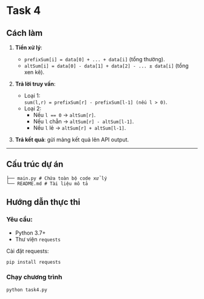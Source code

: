 # Task 4

## Cách làm
1. **Tiền xử lý**:
   - `prefixSum[i] = data[0] + ... + data[i]` (tổng thường).
   - `altSum[i] = data[0] - data[1] + data[2] - ... ± data[i]` (tổng xen kẽ).

2. **Trả lời truy vấn**:
   - Loại 1:  
     `sum(l,r) = prefixSum[r] - prefixSum[l-1] (nếu l > 0)`.
   - Loại 2:  
     - Nếu `l == 0` → `altSum[r]`.  
     - Nếu `l` chẵn → `altSum[r] - altSum[l-1]`.  
     - Nếu `l` lẻ → `altSum[r] + altSum[l-1]`.

3. **Trả kết quả**: gửi mảng kết quả lên API output.

---

## Cấu trúc dự án

```
├── main.py # Chứa toàn bộ code xử lý
└── README.md # Tài liệu mô tả
```

## Hướng dẫn thực thi
### Yêu cầu:
- Python 3.7+
- Thư viện `requests`

Cài đặt requests:
```
pip install requests
```

### Chạy chương trình
```
python task4.py
```
